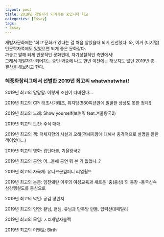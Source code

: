 ```yaml
---
layout: post
title: 2019년 개발자가 되어가는 중입니다 회고
categories: [Essay]
tags: 
- Essay
---
```


개발자문화에는 '회고'문화가 있다는 걸 처음 알았을때 되게 신선했다. 와, 이거 (디지털)인문학자쪽에도 있었으면 되게 좋은 문화같다. 
<br>까놓고 말해 되게 인문적인 문화인데, 자기성찰적인 측면에서! 
<br>그래서 개발자가 되어가는 중인 와중에 나도 한번 이전에는 해보지도 않던 2019년 총 결산을 해보려고 한다.

### 혜풍화창리그에서 선별한 2019년 최고의 whatwhatwhat!

2019년 최고의 말말말: 이렇게 조선이 디비진다...

2019년 최고의 CP: 태초사가태초, 위지담(580여년만에 발굴한 상상도 못한 정체!)

2019년 최고의 노래: Show yourself(보여줘 feat.겨울왕국2)

2019년 최고의 도전: 주식 매매

2019년 최고의 책: 객체지향의 사실과 오해(객체지향에 대해서 충격적으로 설명을 잘한 책이었다...)

2019년 최고의 영화: 캡틴마블, 겨울왕국2

2019년 최고의 공연: 어...올해 공연 뭐 본 거 없었나..?

2019년 최고의 자극제: 유니크굿컴퍼니 리얼월드

2019년 최고의 논문: 임진왜란 이후의 여성교육과 새로운 '충(충성)'의 등장 -동국신속삼강행실도를 중심으로

2019년 최고의 악인: 공검 뎡린지

2019년 최고의 인연: 왚님, 현님, 유님과 단톡방 만듦. 압력산대패밀리

2019년 최고의 모임: ㅅㅁ개발자슬랙

2019년 최고의 이벤트: Birth
